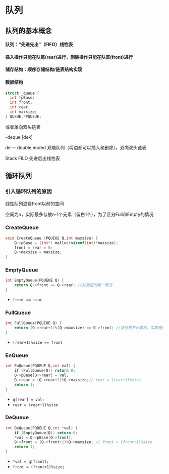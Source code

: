 # 队列

## 队列的基本概念

#### 队列：“先进先出”（FIFO）线性表

#### 插入操作只能在队尾(rear)进行，删除操作只能在队首(front)进行 

#### 储存结构：顺序存储结构/链表结构实现

#### 数据结构

```c
struct _queue {
  int *pBase;
  int front;
  int rear;
  int maxsize;
} QUEUE,*PQUEUE;
```

或者单向双头链表

-deque [dek] 

de -- double ended 双端队列（两边都可以插入和删除），双向双头链表

Stack FILO 先进后出线性表





## 循环队列



### 引入循环队列的原因

线性队列浪费front以前的空间

空间为n，实际最多存放n-1个元素（留白1个），为了区分Full和Empty的情况

### CreateQueue

```c
void CreateQueue (PQUEUE Q,int maxsize) {
    Q->pBase = (int*) malloc(sizeof(int)*maxsize);
    front = rear = 0;
    Q->maxsize = maxsize;
}
```

### EmptyQueue

```c
int EmptyQueue(PQUEUE Q) {
    return Q->front == Q->rear; //队列空的唯一情况
}
```

- `front == rear`

### FullQueue

```c
int FullQueue(PQUEUE Q) {
    return (Q->rear+1)%(Q->maxsize) == Q->front; //括号是不必要的。实质是(rear+1)%size == front
}
```

- `(rear+1)%size == front`

### EnQueue

```c
int EnQueue(PQUEUE Q,int val) {
    if (FullQueue(Q)) return 0;
    Q->pBase[Q->rear] = val;
    Q->rear = (Q->rear+1)%Q->maxsize;// rear = (rear+1)%size
    return 1;
}
```

- `q[rear] = val;`
- `rear = (rear+1)%size`

### DeQueue

```c
int DeQueue(PQUEUE Q,int *val) {
    if (EmptyQueue(Q)) return 0;
    *val = Q->pBase[Q->front];
    Q->front = (Q->front+1)%Q->maxsize; // front = (front+1)%size
    return 1;
}
```

- `*val = q[front];`
- `front = (front+1)%size;`